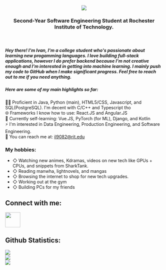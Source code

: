 <!-- Header -->
<header>
    <h1 align="center" height="200px"><img src="https://images-wixmp-ed30a86b8c4ca887773594c2.wixmp.com/f/9c1ed75a-6774-4b08-8b8b-0ea63224f0ec/d8iu0a0-80fe7c9d-328b-43f0-bc26-d16e8a6d0b69.png?token=eyJ0eXAiOiJKV1QiLCJhbGciOiJIUzI1NiJ9.eyJzdWIiOiJ1cm46YXBwOjdlMGQxODg5ODIyNjQzNzNhNWYwZDQxNWVhMGQyNmUwIiwiaXNzIjoidXJuOmFwcDo3ZTBkMTg4OTgyMjY0MzczYTVmMGQ0MTVlYTBkMjZlMCIsIm9iaiI6W1t7InBhdGgiOiJcL2ZcLzljMWVkNzVhLTY3NzQtNGIwOC04YjhiLTBlYTYzMjI0ZjBlY1wvZDhpdTBhMC04MGZlN2M5ZC0zMjhiLTQzZjAtYmMyNi1kMTZlOGE2ZDBiNjkucG5nIn1dXSwiYXVkIjpbInVybjpzZXJ2aWNlOmZpbGUuZG93bmxvYWQiXX0.2oNgySDyCc7TBw7Hhv02LreKPWrfFCuT-kampa7zovI"></h1>
    <h3 align="center">Second-Year Software Engineering Student at Rochester Institute of Technology.</h3>
</header>

<h5 font-family: "sans-serif"; color: "iris"> Hey there! I'm Ivan, I'm a college student who's passionate about learning new progamming languages. I love building full-stack applications, however I do prefer backend because I'm not creative enough and I'm interested in getting into machine learning. I mainly push my code to GitHub when I make significant progress. Feel free to reach out to me if you need anything. <br/></h5>

<h5>Here are some of my main highlights so far: </h5>
<!-- About Me -->
<section id="About_Me">
    👨‍💻 Proficient in Java, Python (main), HTML5/CSS, Javascript, and SQL(PostgreSQL). I'm decent with C/C++ and Typescript tho <br/>
    🌐 Frameworks I know how to use: React.JS and Angular.JS  <br/>
    🌱 Currently self-learning: Vue.JS, PyTorch (for ML), Django, and Kotlin <br/>
    ⚡ I'm interested in Data Engineering, Production Engineering, and Software Engineering. <br />
    📨 You can reach me at: <a href="mailto:il9082@rit.edu">il9082@rit.edu</a>
</section>

<section id="Hobbies">
    <h3> My hobbies: </h3>
    <ul>
        <li> ◇ Watching new animes, Kdramas, videos on new tech like GPUs + CPUs, and snippets from SharkTank.
        <li> ◇ Reading manwha, lightnovels, and mangas 
        <li> ◇ Browsing the internet to shop for new tech upgrades.
        <li> ◇ Working out at the gym 
        <li> ◇ Building PCs for my friends 
    </ul>
    
    
</section>

<!-- Connect With Me -->
<section id="Connect_With_Me">
    <h2>Connect with me:</h2>
    <a href="https://www.linkedin.com/in/il9082/"><img width="48px" height="48px" src="https://cdn.jsdelivr.net/gh/devicons/devicon/icons/linkedin/linkedin-original.svg" /></a>
</section>


<!-- Tech Stack -->
<!-- <section>
    <h2>Tech Stack:</h2>
        <section>
            <h5>Dev Tools</h5>
                <img height="50" width="50" src="https://cdn.jsdelivr.net/gh/devicons/devicon/icons/vscode/vscode-original-wordmark.svg" />
                <img height="50" width="50" src="https://cdn.jsdelivr.net/gh/devicons/devicon/icons/intellij/intellij-original-wordmark.svg" />
                <img height="50" width="50" src="https://cdn.jsdelivr.net/gh/devicons/devicon/icons/jupyter/jupyter-original-wordmark.svg" />
        </section>
        <section>
            <h5>Frameworks and Technologies</h5>
                <img height="50" width="50" src="https://cdn.jsdelivr.net/gh/devicons/devicon/icons/react/react-original-wordmark.svg" />
                <img height="50" width="50" src="https://cdn.jsdelivr.net/gh/devicons/devicon/icons/nodejs/nodejs-original-wordmark.svg" />
                <img height="50" width="50" src="https://cdn.jsdelivr.net/gh/devicons/devicon/icons/flask/flask-original-wordmark.svg" />
                <img height="50" width="50" src="https://cdn.jsdelivr.net/gh/devicons/devicon/icons/numpy/numpy-original-wordmark.svg" />
                <img height="50" width="50" src="https://cdn.jsdelivr.net/gh/devicons/devicon/icons/pandas/pandas-original-wordmark.svg" />
                <img height="50" width="50" src="https://cdn.jsdelivr.net/gh/devicons/devicon/icons/git/git-original-wordmark.svg" />
                <img height="50" width="50" src="https://cdn.jsdelivr.net/gh/devicons/devicon/icons/tailwindcss/tailwindcss-original-wordmark.svg" />
                <img height="50" width="50" src="https://cdn.jsdelivr.net/gh/devicons/devicon/icons/express/express-original-wordmark.svg" />
        </section>
        <section>
            <h5>Programming Languages</h5>
                <img height="50" width="50" src="https://cdn.jsdelivr.net/gh/devicons/devicon/icons/python/python-original-wordmark.svg" />
                <img height="50" width="50" src="https://cdn.jsdelivr.net/gh/devicons/devicon/icons/html5/html5-plain-wordmark.svg" />
                <img height="50" width="50" src="https://cdn.jsdelivr.net/gh/devicons/devicon/icons/css3/css3-plain-wordmark.svg" />
                <img height="50" width="50" src="https://cdn.jsdelivr.net/gh/devicons/devicon/icons/javascript/javascript-original.svg" />
                <img height="50" width="50" src="https://cdn.jsdelivr.net/gh/devicons/devicon/icons/java/java-original-wordmark.svg" />
        </section>
</section> -->

<!-- Github Statistics -->
<section id="Github_Statistics">
    <h2>Github Statistics:</h2>
    <img align="center" src="https://github-readme-stats.vercel.app/api/top-langs/?username=justyvn&layout=compact&theme=dark&hide_border=true" /></a><br />
    <img align="center" src="https://github-readme-stats.vercel.app/api?username=justyvn&show_icons=true&count_prive=true&theme=dark&hide_border=true" /></a><br />
    <img align="center" src="https://github-readme-streak-stats.herokuapp.com/?user=justyvn&theme=dark&hide_border=true"></a>
</section>
